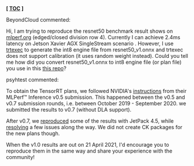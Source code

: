 **[ [TOC](../README.md) ]**

BeyondCloud commented:

Hi,
I am trying to reproduce the resnet50 benchmark result shows on [mlperf.org](https://mlperf.org/inference-results-0-7) (edged/closed division row 4). Currently I can achieve 2.4ms latency on Jetson Xavier AGX SingleStream scenario . However, I use [trtexec](https://github.com/NVIDIA/TensorRT/tree/master/samples/opensource/trtexec) to generate the int8 engine file from resnet50_v1.onnx and trtexec does not support calibration (it uses random weight instead). Could you tell me how did you convert resnet50_v1.onnx to int8 engine file (or plan file)  you use in this [this repo](https://github.com/ctuning/ck-mlperf/tree/master/program/image-classification-tensorrt-loadgen-py/)? 

psyhtest commented:


To obtain the TensorRT plans, we followed NVIDIA's [instructions](https://github.com/mlcommons/inference_results_v0.5/tree/master/closed/NVIDIA) from their MLPerf&trade; Inference v0.5 submission. This happened between the v0.5 and v0.7 submission rounds, i.e. between October 2019 - September 2020. we submitted the results to v0.7 (without DLA support).

After v0.7, we [reproduced](https://github.com/ctuning/ck-ml/blob/master/jnotebook/mlperf-inference-v0.7-reproduce-xavier/) some of the results with JetPack 4.5, while [resolving](https://github.com/mlcommons/inference_results_v0.7/issues/15) a few issues along the way. We did not create CK packages for the new plans though.

When the v1.0 results are out on 21 April 2021, I'd encourage you to reproduce them in the same way and share your experience with the community!
